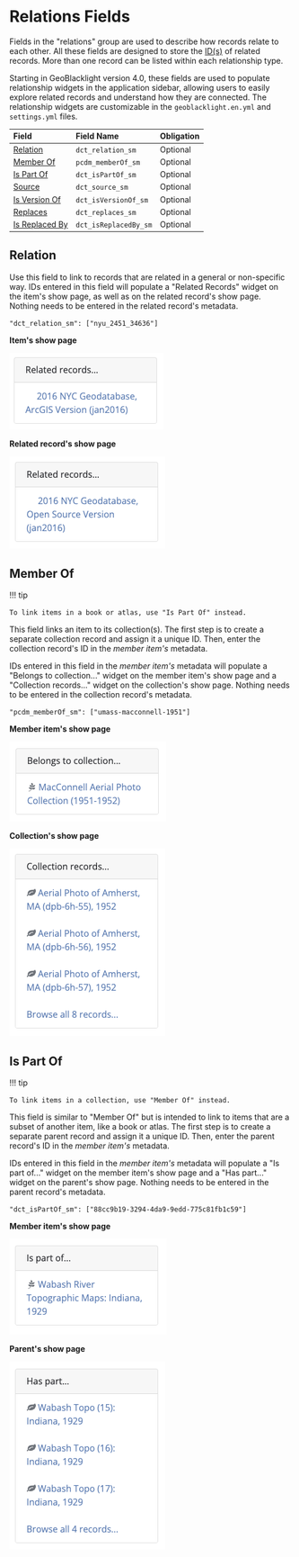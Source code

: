 # Relations Fields

Fields in the "relations" group are used to describe how records relate to each other. All these fields are designed to store the [ID(s)](https://opengeometadata.org/ogm-aardvark/#id) of related records. More than one record can be listed within each relationship type.

Starting in GeoBlacklight version 4.0, these fields are used to populate relationship widgets in the application sidebar, allowing users to easily explore related records and understand how they are connected. The relationship widgets are customizable in the `geoblacklight.en.yml` and `settings.yml` files.


| Field | Field Name | Obligation |
|:------|:-----------|:-----------|
| [Relation](../ogm-aardvark/#relation) | `dct_relation_sm` | Optional |
| [Member Of](../ogm-aardvark/#member-of)| `pcdm_memberOf_sm` | Optional |
| [Is Part Of](../ogm-aardvark/#is-part-of) | `dct_isPartOf_sm` | Optional |
| [Source](../ogm-aardvark/#source) | `dct_source_sm` | Optional |
| [Is Version Of](../ogm-aardvark/#is-version-of) | `dct_isVersionOf_sm` | Optional |
| [Replaces](../ogm-aardvark/#replaces) | `dct_replaces_sm` | Optional |
| [Is Replaced By](../ogm-aardvark/#is-replaced-by) | `dct_isReplacedBy_sm` | Optional |

## Relation
Use this field to link to records that are related in a general or non-specific way. IDs entered in this field will populate a "Related Records" widget on the item's show page, as well as on the related record's show page. Nothing needs to be entered in the related record's metadata.

```
"dct_relation_sm": ["nyu_2451_34636"]
```

**Item's show page**

![related records widget - source](images/rel-related-record-source.png)

**Related record's show page**

![related records widget - link](images/rel-related-record-link.png)

## Member Of

!!! tip

	To link items in a book or atlas, use "Is Part Of" instead.

This field links an item to its collection(s). The first step is to create a separate collection record and assign it a unique ID. Then, enter the collection record's ID in the *member item's* metadata.

IDs entered in this field in the *member item's* metadata will populate a "Belongs to collection..." widget on the member item's show page and a "Collection records..." widget on the collection's show page. Nothing needs to be entered in the collection record's metadata.

```
"pcdm_memberOf_sm": ["umass-macconnell-1951"]
```

**Member item's show page**

![belongs to collection widget](images/rel-belongs-collection.png)

**Collection's show page**

![collection records widget](images/rel-collection-records.png)

## Is Part Of

!!! tip

	To link items in a collection, use "Member Of" instead.

This field is similar to "Member Of" but is intended to link to items that are a subset of another item, like a book or atlas. The first step is to create a separate parent record and assign it a unique ID. Then, enter the parent record's ID in the *member item's* metadata.

IDs entered in this field in the *member item's* metadata will populate a "Is part of..." widget on the member item's show page and a "Has part..." widget on the parent's show page. Nothing needs to be entered in the parent record's metadata.

```
"dct_isPartOf_sm": ["88cc9b19-3294-4da9-9edd-775c81fb1c59"]
```

**Member item's show page**

![is part of widget](images/rel-is-part-of.png)

**Parent's show page**

![has part widget](images/rel-has-part.png)
